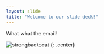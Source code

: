 ```yaml
---
layout: slide
title: "Welcome to our slide deck!"
---
```


What what the email!

![strongbadtocat](https://octodex.github.com/images/strongbadtocat.png)
{: .center}

